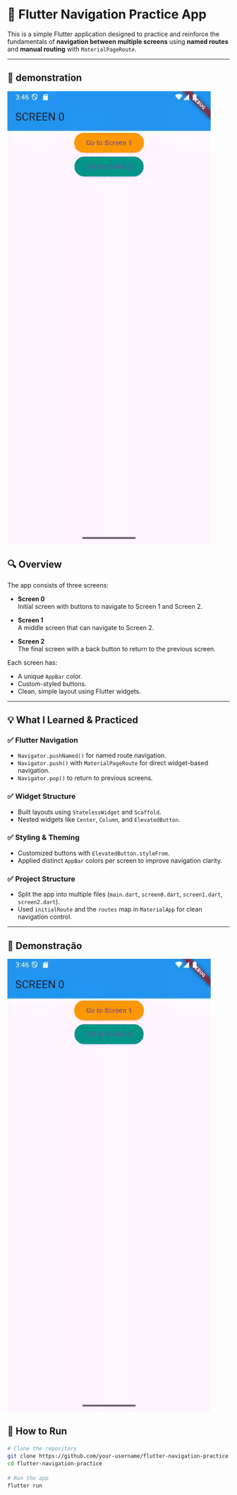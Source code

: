 # 📱 Flutter Navigation Practice App

This is a simple Flutter application designed to practice and reinforce the fundamentals of **navigation between multiple screens** using **named routes** and **manual routing** with `MaterialPageRoute`.

---
## 📱 demonstration

![Demo do app](assets/demo.gif)

## 🔍 Overview

The app consists of three screens:

- **Screen 0**  
  Initial screen with buttons to navigate to Screen 1 and Screen 2.

- **Screen 1**  
  A middle screen that can navigate to Screen 2.

- **Screen 2**  
  The final screen with a back button to return to the previous screen.

Each screen has:
- A unique `AppBar` color.
- Custom-styled buttons.
- Clean, simple layout using Flutter widgets.

---

## 💡 What I Learned & Practiced

### ✅ Flutter Navigation

- `Navigator.pushNamed()` for named route navigation.
- `Navigator.push()` with `MaterialPageRoute` for direct widget-based navigation.
- `Navigator.pop()` to return to previous screens.

### ✅ Widget Structure

- Built layouts using `StatelessWidget` and `Scaffold`.
- Nested widgets like `Center`, `Column`, and `ElevatedButton`.

### ✅ Styling & Theming

- Customized buttons with `ElevatedButton.styleFrom`.
- Applied distinct `AppBar` colors per screen to improve navigation clarity.

### ✅ Project Structure

- Split the app into multiple files (`main.dart`, `screen0.dart`, `screen1.dart`, `screen2.dart`).
- Used `initialRoute` and the `routes` map in `MaterialApp` for clean navigation control.

---
## 📱 Demonstração

![Demo do app](assets/demo.gif)

## 🚀 How to Run

```bash
# Clone the repository
git clone https://github.com/your-username/flutter-navigation-practice.git
cd flutter-navigation-practice

# Run the app
flutter run

